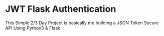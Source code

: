 # JWT Flask Authentication
This Simple 2/3 Day Project is basically me building a JSON Token Secure API Using Python3 & Flask.